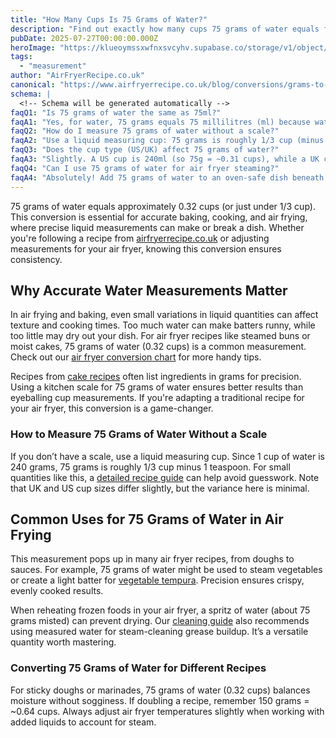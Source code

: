 ```yaml
---
title: "How Many Cups Is 75 Grams of Water?"
description: "Find out exactly how many cups 75 grams of water equals for baking and air frying. Simple conversions for perfect recipes every time!"
pubDate: 2025-07-27T00:00:00.000Z
heroImage: "https://klueoymssxwfnxsvcyhv.supabase.co/storage/v1/object/public/Shmucket/how-many-cups-is-75-grams-of-water.webp"
tags:
  - "measurement"
author: "AirFryerRecipe.co.uk"
canonical: "https://www.airfryerrecipe.co.uk/blog/conversions/grams-to-cups/how-many-cups-is-75-grams-of-water"
schema: |
  <!-- Schema will be generated automatically -->
faqQ1: "Is 75 grams of water the same as 75ml?"
faqA1: "Yes, for water, 75 grams equals 75 millilitres (ml) because water’s density is 1g/ml. This makes measuring easier—use a liquid measuring cup for ml or a scale for grams. Note that oils or syrups differ due to density."
faqQ2: "How do I measure 75 grams of water without a scale?"
faqA2: "Use a liquid measuring cup: 75 grams is roughly 1/3 cup (minus 1 teaspoon). For better accuracy, UK cooks can use 5 UK tablespoons (15ml each). A <a href=https://www.airfryerrecipe.co.uk/air-fryer-conversion-chart>conversion chart</a> helps with smaller increments."
faqQ3: "Does the cup type (US/UK) affect 75 grams of water?"
faqA3: "Slightly. A US cup is 240ml (so 75g = ~0.31 cups), while a UK cup is 250ml (~0.3 cups). For 75 grams, the difference is negligible, but for larger quantities, stick to one measurement system."
faqQ4: "Can I use 75 grams of water for air fryer steaming?"
faqA4: "Absolutely! Add 75 grams of water to an oven-safe dish beneath foods like dumplings or fish to create steam. Just ensure it doesn’t touch the heating element. Check our <a href=https://www.airfryerrecipe.co.uk/recipes>steaming recipes</a> for timing tips."
---
```

<p>75 grams of water equals approximately 0.32 cups (or just under 1/3 cup). This conversion is essential for accurate baking, cooking, and air frying, where precise liquid measurements can make or break a dish. Whether you're following a recipe from <a href=https://www.airfryerrecipe.co.uk/>airfryerrecipe.co.uk</a> or adjusting measurements for your air fryer, knowing this conversion ensures consistency.</p>  

<h2>Why Accurate Water Measurements Matter</h2>  
<p>In air frying and baking, even small variations in liquid quantities can affect texture and cooking times. Too much water can make batters runny, while too little may dry out your dish. For air fryer recipes like steamed buns or moist cakes, 75 grams of water (0.32 cups) is a common measurement. Check out our <a href=https://www.airfryerrecipe.co.uk/air-fryer-conversion-chart>air fryer conversion chart</a> for more handy tips.</p>  

<p>Recipes from <a href=https://www.airfryerrecipe.co.uk/recipe-category/cakes>cake recipes</a> often list ingredients in grams for precision. Using a kitchen scale for 75 grams of water ensures better results than eyeballing cup measurements. If you're adapting a traditional recipe for your air fryer, this conversion is a game-changer.</p>  

<h3>How to Measure 75 Grams of Water Without a Scale</h3>  
<p>If you don’t have a scale, use a liquid measuring cup. Since 1 cup of water is 240 grams, 75 grams is roughly 1/3 cup minus 1 teaspoon. For small quantities like this, a <a href=https://www.airfryerrecipe.co.uk/recipes>detailed recipe guide</a> can help avoid guesswork. Note that UK and US cup sizes differ slightly, but the variance here is minimal.</p>  

<h2>Common Uses for 75 Grams of Water in Air Frying</h2>  
<p>This measurement pops up in many air fryer recipes, from doughs to sauces. For example, 75 grams of water might be used to steam vegetables or create a light batter for <a href=https://www.airfryerrecipe.co.uk/recipe-category/vegetables>vegetable tempura</a>. Precision ensures crispy, evenly cooked results.</p>  

<p>When reheating frozen foods in your air fryer, a spritz of water (about 75 grams misted) can prevent drying. Our <a href=https://www.airfryerrecipe.co.uk/air-fryer-cleaner>cleaning guide</a> also recommends using measured water for steam-cleaning grease buildup. It’s a versatile quantity worth mastering.</p>  

<h3>Converting 75 Grams of Water for Different Recipes</h3>  
<p>For sticky doughs or marinades, 75 grams of water (0.32 cups) balances moisture without sogginess. If doubling a recipe, remember 150 grams = ~0.64 cups. Always adjust air fryer temperatures slightly when working with added liquids to account for steam.</p>
